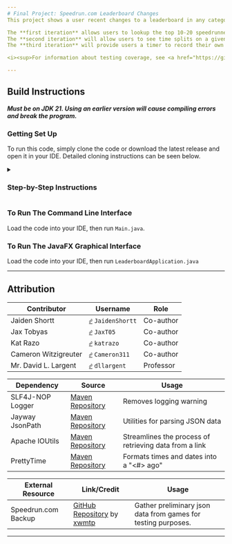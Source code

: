 ```yaml
---
# Final Project: Speedrun.com Leaderboard Changes
This project shows a user recent changes to a leaderboard in any category of any game. Results can be filtered by top position and sorted by a few methods.

The **first iteration** allows users to lookup the top 10-20 speedrunners on a given leaderboard. It runs in the Command-Line Interface.  
The **second iteration** will allow users to see time splits on a given speedrun. It will run in a JavaFX GUI.  
The **third iteration** will provide users a timer to record their own time splits. It will run in a JavaFX GUI.  

<i><sup>For information about testing coverage, see <a href="https://github.com/bsu-cs222-fall24-dll/FinalProject-Jaiden.Shortt_Jax.Tobyas_Kat.Razo_Cameron.Witzigreuter/edit/master/src/test/Coverage.md">Coverage.md</a>.</sup></i>

---
```

## Build Instructions
***Must be on JDK 21. Using an earlier version will cause compiling errors and break the program.***


### Getting Set Up
To run this code, simply clone the code or download the latest release and open it in your IDE. Detailed cloning instructions can be seen below.
<details>
   <summary><h3>Step-by-Step Instructions</h3></summary>
       <p>
       1. <a href="https://www.jetbrains.com/idea/download/" itemprop="Download IntelliJ">Install IntelliJ IDEA</a> if you haven't already, and make sure you have <a href="https://github.com/git-guides/install-git">the latest version of Git installed</a>. 
       <p>
       2. Once IntelliJ is open, navigate to <b>File > New > Project from Version Control</b>.
       <p>
       3. In the <kbd>URL</kbd> field, paste the link to this repository's code, which you can acquire by going to <kbd><> Code</kbd>.
       <p>
       4. Once Gradle finishes building the project, you can run your code.
</details>

### To Run The Command Line Interface
Load the code into your IDE, then run `Main.java`.  

### To Run The JavaFX Graphical Interface
Load the code into your IDE, then run `LeaderboardApplication.java`

---
## Attribution
| Contributor          | Username                                                       | Role      | 
|----------------------|----------------------------------------------------------------|-----------|
| Jaiden Shortt        | <kbd>[☍](https://github.com/JaidenShortt)</kbd> `JaidenShortt` | Co-author |
| Jax Tobyas           | <kbd>[☍](https://github.com/JaxT05)</kbd>       `JaxT05`       | Co-author |
| Kat Razo             | <kbd>[☍](https://github.com/katrazo)</kbd>      `katrazo`      | Co-author | 
| Cameron Witzigreuter | <kbd>[☍](https://github.com/Cameron311)</kbd>   `Cameron311`   | Co-author |
| Mr. David L. Largent | <kbd>[☍](https://github.com/dllargent)</kbd>    `dllargent`    | Professor |
       
| Dependency       | Source                                                                                   | Usage                                                  |
|------------------|------------------------------------------------------------------------------------------|--------------------------------------------------------|
| SLF4J-NOP Logger | [Maven Repository](https://mvnrepository.com/artifact/org.slf4j/slf4j-nop)               | Removes logging warning                                |
| Jayway JsonPath  | [Maven Repository](https://mvnrepository.com/artifact/com.jayway.jsonpath/json-path)     | Utilities for parsing JSON data                        |
| Apache IOUtils   | [Maven Repository](https://mvnrepository.com/artifact/commons-io/commons-io)             | Streamlines the process of retrieving data from a link |
| PrettyTime       | [Maven Repository](https://mvnrepository.com/artifact/org.ocpsoft.prettytime/prettytime) | Formats times and dates into a "<#> <times> ago"       |

| External Resource   | Link/Credit                                                                                   | Usage                                                         |
|---------------------|-----------------------------------------------------------------------------------------------|---------------------------------------------------------------|
| Speedrun.com Backup | [GitHub Repository](https://github.com/xwmtp/src-backup) by [xwmtp](https://github.com/xwmtp) | Gather preliminary json data from games for testing purposes. |

---
